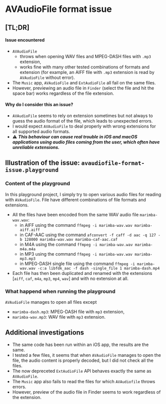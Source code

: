 # AVAudioFile format issue

## [TL;DR]

#### Issue encountered
- `AVAudioFile` 
  - throws when opening WAV files and MPEG-DASH files with `.mp3` extension,
  - works fine with many other tested combinations of formats and extension (for example, an AIFF file with `.mp3` extension is read by `AVAudioFile` without error).
- The `Music` app, `AVAudioFile` and `ExtAudioFile` all fail on the same files.
- However, previewing an audio file in `Finder` (select the file and hit the space bar) works regardless of the file extension.

#### Why do I consider this an issue?
- `AVAudioFile` seems to rely on extension sometimes but not always to guess the audio format of the file, which leads to unexpected errors.
- I would expect `AVAudioFile` to deal properly with wrong extensions for all supported audio formats.
- ⚠️ _**This behaviour can cause real trouble in iOS and macOS applications using audio files coming from the user, which often have unreliable extensions.**_

## Illustration of the issue: `avaudiofile-format-issue.playground`

### Content of the playground

In this playground project, I simply try to open various audio files for reading with `AVAudioFile`. File have different combinations of file formats and extensions.
- All the files have been encoded from the same WAV audio file `marimba-wav.wav`:
  - in AIFF using the command `ffmpeg -i marimba-wav.wav marimba-aiff.aiff`
  - in CAF-AAC using the command `afconvert -f caff -d aac -q 127 -b 128000 marimba-wav.wav marimba-caf-aac.caf`
  - in M4A using the command `ffmpeg -i marimba-wav.wav marimba-m4a.m4a`
  - in MP3 using the command `ffmpeg -i marimba-wav.wav marimba-mp3.mp3`
  - in MPEG-DASH single file using the command `ffmpeg -i marimba-wav.wav -c:a libfdk_aac -f dash -single_file 1 marimba-dash.mp4`
- Each file has then been duplicated and renamed with the extensions [`aiff`, `caf`, `m4a`, `mp3`, `mp4`, `wav`] and with no extension at all.

### What happend when running the playground

`AVAudioFile` manages to open all files except
- `marimba-dash.mp3`: MPEG-DASH file with `mp3` extension,
- `marimba-wav.mp3`: WAV file with `mp3` extension.

## Additional investigations

- The same code has been run within an iOS app, the results are the same.
- I tested a few files, it seems that when `AVAudioFile` manages to open the file, the audio content is properly decoded, but I did not check all the files.
- The now depreceted `ExtAudioFile` API behaves exactly the same as `AVAudioFile`.
- The `Music` app also fails to read the files for which `AVAudiofile` throws errors.
- However, preview of the audio file in Finder seems to work regardless of the extension.

